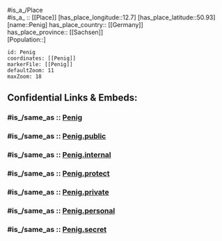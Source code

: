 ﻿---
confidential: public
isDeleted: false
location:
- 50.93
- 12.7
mapmarker: city
mapzoom:
- 7
- 12
SpocWebEntityId: 33291
tags:
- geo/City
type: City
---

#is_a_/Place  
#is_a_ :: [[Place]] 
[has_place_longitude::12.7] 
[has_place_latitude::50.93] 
[name::Penig] 
has_place_country:: [[Germany]]  
has_place_province:: [[Sachsen]]  
[Population::] 



```leaflet
id: Penig
coordinates: [[Penig]] 
markerFile: [[Penig]] 
defaultZoom: 11 
maxZoom: 18
```


## Confidential Links & Embeds: 

### #is_/same_as :: [Penig](/_Standards/Earth/Continent/Europe/Europe~Central/Germany/Germany~East/Sachsen/counties~Sachsen/Mittelsachsen/cities~Mittelsachsen/Penig.md) 

### #is_/same_as :: [Penig.public](/_public/Earth/Continent/Europe/Europe~Central/Germany/Germany~East/Sachsen/counties~Sachsen/Mittelsachsen/cities~Mittelsachsen/Penig.public.md) 

### #is_/same_as :: [Penig.internal](/_internal/Earth/Continent/Europe/Europe~Central/Germany/Germany~East/Sachsen/counties~Sachsen/Mittelsachsen/cities~Mittelsachsen/Penig.internal.md) 

### #is_/same_as :: [Penig.protect](/_protect/Earth/Continent/Europe/Europe~Central/Germany/Germany~East/Sachsen/counties~Sachsen/Mittelsachsen/cities~Mittelsachsen/Penig.protect.md) 

### #is_/same_as :: [Penig.private](/_private/Earth/Continent/Europe/Europe~Central/Germany/Germany~East/Sachsen/counties~Sachsen/Mittelsachsen/cities~Mittelsachsen/Penig.private.md) 

### #is_/same_as :: [Penig.personal](/_personal/Earth/Continent/Europe/Europe~Central/Germany/Germany~East/Sachsen/counties~Sachsen/Mittelsachsen/cities~Mittelsachsen/Penig.personal.md) 

### #is_/same_as :: [Penig.secret](/_secret/Earth/Continent/Europe/Europe~Central/Germany/Germany~East/Sachsen/counties~Sachsen/Mittelsachsen/cities~Mittelsachsen/Penig.secret.md)

